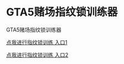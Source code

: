 # GTA5赌场指纹锁训练器
GTA5赌场指纹锁训练器

[点我进行指纹锁训练 入口1](https://tanyiqu.gitee.io/gtav-fingerprintlock-trainer)

[点我进行指纹锁训练 入口2](https://tanyiqu.github.io/gtav-fingerprintlock-trainer/)


